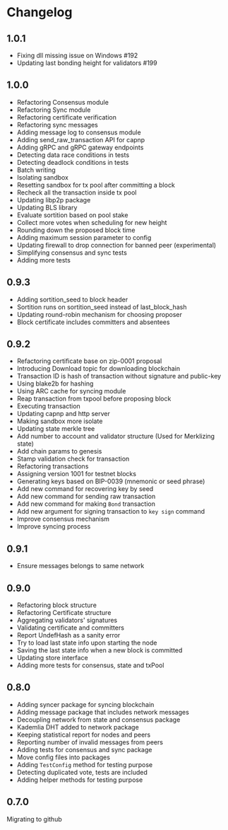 # Changelog

## 1.0.1
- Fixing dll missing issue on Windows #192
- Updating last bonding height for validators #199

## 1.0.0
- Refactoring Consensus module
- Refactoring Sync module
- Refactoring certificate verification
- Refactoring sync messages
- Adding message log to consensus module
- Adding send_raw_transaction API for capnp
- Adding gRPC and gRPC gateway endpoints
- Detecting data race conditions in tests
- Detecting deadlock conditions in tests
- Batch writing
- Isolating sandbox
- Resetting sandbox for tx pool after committing a block
- Recheck all the transaction inside tx pool
- Updating libp2p package
- Updating BLS library
- Evaluate sortition based on pool stake
- Collect more votes when scheduling for new height
- Rounding down the proposed block time
- Adding maximum session parameter to config
- Updating firewall to drop connection for banned peer (experimental)
- Simplifying consensus and sync tests
- Adding more tests

## 0.9.3
- Adding sortition_seed to block header
- Sortition runs on sortition_seed instead of last_block_hash
- Updating round-robin mechanism for choosing proposer
- Block certificate includes committers and absentees

## 0.9.2
- Refactoring certificate base on zip-0001 proposal
- Introducing Download topic for downloading blockchain
- Transaction ID is hash of transaction without signature and public-key
- Using blake2b for hashing
- Using ARC cache for syncing module
- Reap transaction from txpool before proposing block
- Executing transaction
- Updating capnp and http server
- Making sandbox more isolate
- Updating state merkle tree
- Add number to account and validator structure (Used for Merklizing state)
- Add chain params to genesis
- Stamp validation check for transaction
- Refactoring transactions
- Assigning version 1001 for testnet blocks
- Generating keys based on BIP-0039 (mnemonic or seed phrase)
- Add new command for recovering key by seed
- Add new command for sending raw transaction
- Add new command for making `Bond` transaction
- Add new argument for signing transaction to `key sign` command
- Improve consensus mechanism
- Improve syncing process

## 0.9.1
- Ensure messages belongs to same network

## 0.9.0
- Refactoring block structure
- Refactoring Certificate structure
- Aggregating validators' signatures
- Validating certificate and committers
- Report UndefHash as a sanity error
- Try to load last state info upon starting the node
- Saving the last state info when a new block is committed
- Updating store interface
- Adding more tests for consensus, state and txPool

## 0.8.0
- Adding syncer package for syncing blockchain
- Adding message package that includes network messages
- Decoupling network from state and consensus package
- Kademlia DHT added to network package
- Keeping statistical report for nodes and peers
- Reporting number of invalid messages from peers
- Adding tests for consensus and sync package
- Move config files into packages
- Adding `TestConfig` method for testing purpose
- Detecting duplicated vote, tests are included
- Adding helper methods for testing purpose

## 0.7.0

 Migrating to github